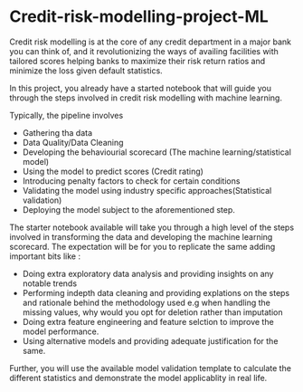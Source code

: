 # Credit-risk-modelling-project-ML
Credit risk modelling is at the core of any credit department in a major bank you can think of, and it revolutionizing the ways of availing facilities with tailored scores helping banks to maximize their risk return ratios and minimize the loss given default statistics. 

In this project, you already have a started notebook that will guide you through the steps involved in credit risk modelling with machine learning. 

Typically, the pipeline involves 
- Gathering tha data 
- Data Quality/Data Cleaning 
- Developing the behaviourial scorecard (The machine learning/statistical model) 
- Using the model to predict scores (Credit rating) 
- Introducing penalty factors to check for certain conditions
- Validating the model using industry specific approaches(Statistical validation) 
- Deploying the model subject to the aforementioned step. 

The starter notebook available will take you through a high level of the steps involved in transforming the data and developing the machine learning scorecard. 
The expectation will be for you to replicate the same adding important bits like :
- Doing extra exploratory data analysis and providing insights on any notable trends 
- Performing indepth data cleaning and providing explations on the steps and rationale behind the methodology used e.g when handling the missing values, why would you opt for deletion rather than imputation 
- Doing extra feature engineering and feature selction to improve the model performance. 
- Using alternative models and providing adequate justification for the same. 

Further, you will use the available model validation template to calculate the different statistics and demonstrate the model applicablity in real life. 
